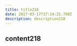 ```yaml
---
title: title218
date: 2017-03-17T17:14:25.798Z
description: description218
---
```


## content218
  
